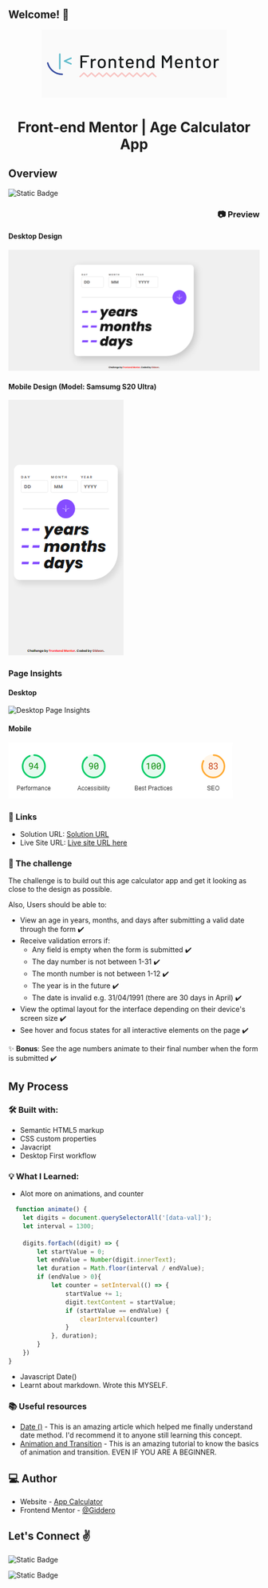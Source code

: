 ## Welcome! 👋

<div align="center">

![Frontend Mentor Logo](./SM.png)
# **Front-end Mentor | Age Calculator App**

</div>

## Overview
![Static Badge](https://img.shields.io/badge/Difficulty-Junior-black?style=for-the-badge&label=Difficulty&labelColor=black&color=blue&link=!%5BStatic%20Badge%5D(https%3A%2F%2Fimg.shields.io%2Fbadge%2FDifficulty-Junior-black%3Fstyle%3Dfor-the-badge%26label%3DDifficulty%26labelColor%3Dblack%26color%3Dblue))

<div align="right">

### :camera: Preview

</div>

#### Desktop Design
![Desktop preview](./Age-calculator-app-Frontend-Mentor.png "Desktop preview")

#### Mobile Design (Model: Samsumg S20 Ultra)
![Mobile Preview](./Preview-Samsumg%20S20%20Ultra.png "Mobile design")

### Page Insights
#### Desktop
![Desktop Page Insights](./PageSpeed-Insights-2.png)

#### Mobile
![Mobile Page Insights](./PageSpeed-Insights.png)

### :link: Links
- Solution URL: [Solution URL](https://github.com/GiDDeRo/Age-Calculator)
- Live Site URL: [Live site URL here](https://giddero.github.io/Age-Calculator/)

### :pencil: The challenge

The challenge is to build out this age calculator app and get it looking as close to the design as possible.

Also, Users should be able to: 

- View an age in years, months, and days after submitting a valid date through the form :heavy_check_mark:
- Receive validation errors if:
  - Any field is empty when the form is submitted :heavy_check_mark:
  - The day number is not between 1-31 :heavy_check_mark:
  - The month number is not between 1-12 :heavy_check_mark:
  - The year is in the future :heavy_check_mark:
  - The date is invalid e.g. 31/04/1991 (there are 30 days in April) :heavy_check_mark:
- View the optimal layout for the interface depending on their device's screen size :heavy_check_mark:
- See hover and focus states for all interactive elements on the page :heavy_check_mark:

:sparkles: **Bonus**: See the age numbers animate to their final number when the form is submitted :heavy_check_mark:

## My Process

### :hammer_and_wrench: Built with:
- Semantic HTML5 markup
- CSS custom properties
- Javacript
- Desktop First workflow

### :bulb: What I Learned:

- Alot more on animations, and counter
```Javascript
  function animate() {
    let digits = document.querySelectorAll('[data-val]');
    let interval = 1300;
    
    digits.forEach((digit) => {
        let startValue = 0;
        let endValue = Number(digit.innerText); 
        let duration = Math.floor(interval / endValue);
        if (endValue > 0){
            let counter = setInterval(() => {
                startValue += 1;
                digit.textContent = startValue;
                if (startValue == endValue) {
                    clearInterval(counter)
                }
            }, duration);
        }
    })
}
```
- Javascript Date()
- Learnt about markdown. Wrote this MYSELF.

### :books: Useful resources

- [Date ()](https://www.w3schools.com/js/js_date_methods.asp) - This is an amazing article which helped me finally understand date method. I'd recommend it to anyone still learning this concept.
- [Animation and Transition](https://www.youtube.com/watch?v=SgmNxE9lWcY&pp=ygUddHJhbnNpdGlvbnMgYW5kIGFuaW1hdGlvbiBjc3M%3D "Youtube Video") - This is an amazing tutorial to know the basics of animation and transition. EVEN IF YOU ARE A BEGINNER.

## :computer: Author

- Website - [App Calculator](https://www.your-site.com)
- Frontend Mentor - [@Giddero](https://www.frontendmentor.io/profile/GiDDeRo)

## Let's Connect :v:
![Static Badge](https://img.shields.io/badge/GitHub-Gideon-blck?style=Social&logo=github&logoColor=white&label=Github&labelColor=black&color=white&link=https%3A%2F%2Fgithub.com%2FGiDDeRo)

![Static Badge](https://img.shields.io/badge/Twitter-GiDDeRo-blue?style=Social&logo=twitter&logoColor=white&labelColor=blue&color=white&link=https%3A%2F%2Ftwitter.com%2Fgiddero_xoxo)








